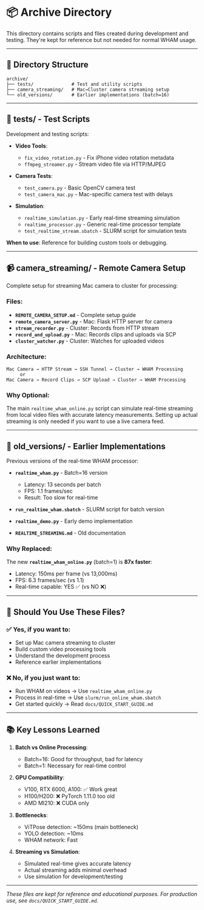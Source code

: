 # 📦 Archive Directory

This directory contains scripts and files created during development and testing. They're kept for reference but not needed for normal WHAM usage.

---

## 📁 Directory Structure

```
archive/
├── tests/              # Test and utility scripts
├── camera_streaming/   # Mac→Cluster camera streaming setup
└── old_versions/       # Earlier implementations (batch=16)
```

---

## 🧪 tests/ - Test Scripts

Development and testing scripts:

- **Video Tools**:
  - `fix_video_rotation.py` - Fix iPhone video rotation metadata
  - `ffmpeg_streamer.py` - Stream video file via HTTP/MJPEG
  
- **Camera Tests**:
  - `test_camera.py` - Basic OpenCV camera test
  - `test_camera_mac.py` - Mac-specific camera test with delays
  
- **Simulation**:
  - `realtime_simulation.py` - Early real-time streaming simulation
  - `realtime_processor.py` - Generic real-time processor template
  - `test_realtime_stream.sbatch` - SLURM script for simulation tests

**When to use**: Reference for building custom tools or debugging.

---

## 📹 camera_streaming/ - Remote Camera Setup

Complete setup for streaming Mac camera to cluster for processing:

### Files:
- **`REMOTE_CAMERA_SETUP.md`** - Complete setup guide
- **`remote_camera_server.py`** - Mac: Flask HTTP server for camera
- **`stream_recorder.py`** - Cluster: Records from HTTP stream
- **`record_and_upload.py`** - Mac: Records clips and uploads via SCP
- **`cluster_watcher.py`** - Cluster: Watches for uploaded videos

### Architecture:
```
Mac Camera → HTTP Stream → SSH Tunnel → Cluster → WHAM Processing
     or
Mac Camera → Record Clips → SCP Upload → Cluster → WHAM Processing
```

### Why Optional:
The main `realtime_wham_online.py` script can simulate real-time streaming from local video files with accurate latency measurements. Setting up actual streaming is only needed if you want to use a live camera feed.

---

## 🔄 old_versions/ - Earlier Implementations

Previous versions of the real-time WHAM processor:

- **`realtime_wham.py`** - Batch=16 version
  - Latency: 13 seconds per batch
  - FPS: 1.1 frames/sec
  - Result: Too slow for real-time
  
- **`run_realtime_wham.sbatch`** - SLURM script for batch version

- **`realtime_demo.py`** - Early demo implementation

- **`REALTIME_STREAMING.md`** - Old documentation

### Why Replaced:
The new **`realtime_wham_online.py`** (batch=1) is **87x faster**:
- Latency: 150ms per frame (vs 13,000ms)
- FPS: 6.3 frames/sec (vs 1.1)
- Real-time capable: YES ✅ (vs NO ❌)

---

## 🎯 Should You Use These Files?

### ✅ Yes, if you want to:
- Set up Mac camera streaming to cluster
- Build custom video processing tools
- Understand the development process
- Reference earlier implementations

### ❌ No, if you just want to:
- Run WHAM on videos → Use `realtime_wham_online.py`
- Process in real-time → Use `slurm/run_online_wham.sbatch`
- Get started quickly → Read `docs/QUICK_START_GUIDE.md`

---

## 📚 Key Lessons Learned

1. **Batch vs Online Processing**:
   - Batch=16: Good for throughput, bad for latency
   - Batch=1: Necessary for real-time control
   
2. **GPU Compatibility**:
   - V100, RTX 6000, A100: ✅ Work great
   - H100/H200: ❌ PyTorch 1.11.0 too old
   - AMD MI210: ❌ CUDA only
   
3. **Bottlenecks**:
   - ViTPose detection: ~150ms (main bottleneck)
   - YOLO detection: ~10ms
   - WHAM network: Fast
   
4. **Streaming vs Simulation**:
   - Simulated real-time gives accurate latency
   - Actual streaming adds minimal overhead
   - Use simulation for development/testing

---

*These files are kept for reference and educational purposes.*
*For production use, see `docs/QUICK_START_GUIDE.md`.*

